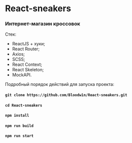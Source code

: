 # React-sneakers
### Интернет-магазин кроссовок

Стек:
- ReactJS + хуки;
- React Router;
- Axios;
- SCSS;
- React Context;
- React Skeleton;
- MockAPI.

Подробный порядок действий для запуска проекта:
#### `git clone https://github.com/Bloodw1n/React-sneakers.git`
#### `cd React-sneakers`
#### `npm install`
#### `npm run build`
#### `npm run start`
